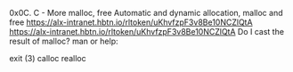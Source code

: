 0x0C. C - More malloc, free
Automatic and dynamic allocation, malloc and free
https://alx-intranet.hbtn.io/rltoken/uKhvfzpF3v8Be10NCZlQtA
https://alx-intranet.hbtn.io/rltoken/uKhvfzpF3v8Be10NCZlQtA
Do I cast the result of malloc?
man or help:

exit (3)
calloc
realloc
